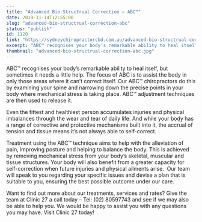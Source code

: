 ```yaml
---
title: "Advanced Bio Structrual Correction – ABC™"
date: 2019-11-14T12:55:00
slug: "advanced-bio-structrual-correction-abc"
status: "publish"
id: 1120
link: "https://sydneychiropractorcbd.com.au/advanced-bio-structrual-correction-abc/"
excerpt: "ABC™ recognises your body’s remarkable ability to heal itself, but sometimes it needs a little help. The focus of ABC is to assist the body in only those areas where it can’t correct itself. Our ABC™ chiropractors do this by examining your spine and narrowing down the precise points in your body where mechanical stress is […]"
thumbnail: "advanced-bio-structrual-correction-abc.jpg"
---
```


ABC™ recognises your body’s remarkable ability to heal itself, but sometimes it needs a little help. The focus of ABC is to assist the body in only those areas where it can’t correct itself. Our ABC™ chiropractors do this by examining your spine and narrowing down the precise points in your body where mechanical stress is taking place. ABC™ adjustment techniques are then used to release it.

Even the fittest and healthiest person accumulates injuries and physical imbalances through the wear and tear of daily life. And while your body has a range of corrective and protective mechanisms built into it, the accrual of tension and tissue means it’s not always able to self-correct.

Treatment using the ABC™ technique aims to help with the alleviation of pain, improving posture and helping to balance the body. This is achieved by removing mechanical stress from your body’s skeletal, muscular and tissue structures. Your body will also benefit from a greater capacity for self-correction when future injuries and physical ailments arise.  Our team will speak to you regarding your specific issues and devise a plan that is suitable to you, ensuring the best possible outcome under our care.

Want to find out more about our treatments, services and rates? Give the team at Clinic 27 a call today – Tel: (02) 80597743 and see if we may also be able to help you. We would be happy to assist you with any questions you may have. Visit Clinic 27 today!
